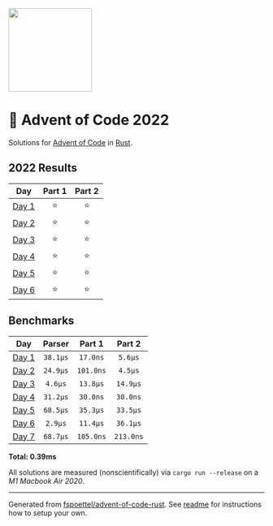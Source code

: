 <img src="./.assets/christmas_ferris.png" width="164">

# 🎄 Advent of Code 2022

Solutions for [Advent of Code](https://adventofcode.com/) in [Rust](https://www.rust-lang.org/).

<!--- advent_readme_stars table --->
## 2022 Results

| Day | Part 1 | Part 2 |
| :---: | :---: | :---: |
| [Day 1](https://adventofcode.com/2022/day/1) | ⭐ | ⭐ |
| [Day 2](https://adventofcode.com/2022/day/2) | ⭐ | ⭐ |
| [Day 3](https://adventofcode.com/2022/day/3) | ⭐ | ⭐ |
| [Day 4](https://adventofcode.com/2022/day/4) | ⭐ | ⭐ |
| [Day 5](https://adventofcode.com/2022/day/5) | ⭐ | ⭐ |
| [Day 6](https://adventofcode.com/2022/day/6) | ⭐ | ⭐ |
<!--- advent_readme_stars table --->

<!--- benchmarking table --->
## Benchmarks

| Day | Parser | Part 1 | Part 2 |
| :---: | :---: | :---: | :---:  |
| [Day 1](./src/bin/01.rs) | `38.1µs` | `17.0ns` | `5.6µs` |
| [Day 2](./src/bin/02.rs) | `24.9µs` | `101.0ns` | `4.5µs` |
| [Day 3](./src/bin/03.rs) | `4.6µs` | `13.8µs` | `14.9µs` |
| [Day 4](./src/bin/04.rs) | `31.2µs` | `30.0ns` | `30.0ns` |
| [Day 5](./src/bin/05.rs) | `68.5µs` | `35.3µs` | `33.5µs` |
| [Day 6](./src/bin/06.rs) | `2.9µs` | `11.4µs` | `36.1µs` |
| [Day 7](./src/bin/07.rs) | `68.7µs` | `105.0ns` | `213.0ns` |

**Total: 0.39ms**
<!--- benchmarking table --->

All solutions are measured (nonscientifically) via `cargo run --release` on a _M1 Macbook Air 2020_.

---

Generated from [fspoettel/advent-of-code-rust](https://github.com/fspoettel/advent-of-code-rust). See [readme](https://github.com/fspoettel/advent-of-code-rust#readme) for instructions how to setup your own.
